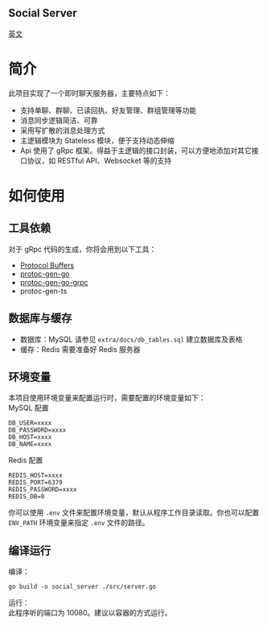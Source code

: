 Social Server
-------------
[英文](README.md)

# 简介
此项目实现了一个即时聊天服务器，主要特点如下：

- 支持单聊、群聊、已读回执、好友管理、群组管理等功能
- 消息同步逻辑简洁、可靠
- 采用写扩散的消息处理方式
- 主逻辑模块为 Stateless 模块，便于支持动态伸缩
- Api 使用了 gRpc 框架。得益于主逻辑的接口封装，可以方便地添加对其它接口协议，如 RESTful API、Websocket 等的支持

# 如何使用
## 工具依赖
对于 gRpc 代码的生成，你将会用到以下工具：

- [Protocol Buffers](https://grpc.io/docs/protoc-installation/)
- [protoc-gen-go](https://grpc.io/docs/languages/go/quickstart/#prerequisites)
- [protoc-gen-go-grpc](https://grpc.io/docs/languages/go/quickstart/#prerequisites)
- protoc-gen-ts

## 数据库与缓存
- 数据库：MySQL
  请参见 `extra/docs/db_tables.sql` 建立数据库及表格
- 缓存：Redis
  需要准备好 Redis 服务器

## 环境变量
本项目使用环境变量来配置运行时，需要配置的环境变量如下：  
MySQL 配置
```
DB_USER=xxxx
DB_PASSWORD=xxxx
DB_HOST=xxxx
DB_NAME=xxxx
```

Redis 配置
```
REDIS_HOST=xxxx
REDIS_PORT=6379
REDIS_PASSWORD=xxxx
REDIS_DB=0
```

你可以使用 `.env` 文件来配置环境变量，默认从程序工作目录读取。你也可以配置 `ENV_PATH` 环境变量来指定 `.env` 文件的路径。

## 编译运行
编译：
```
go build -o social_server ./src/server.go
```

运行：  
此程序听的端口为 10080。建议以容器的方式运行。
